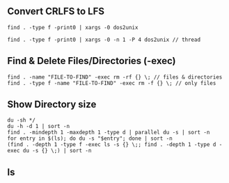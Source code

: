## Convert CRLFS to LFS 

```
find . -type f -print0 | xargs -0 dos2unix

find . -type f -print0 | xargs -0 -n 1 -P 4 dos2unix // thread
```

## Find & Delete Files/Directories (-exec)

```
find . -name "FILE-TO-FIND" -exec rm -rf {} \; // files & directories
find . -type f -name "FILE-TO-FIND" -exec rm -f {} \; // only files
```
## Show Directory size

```
du -sh */         
du -h -d 1 | sort -n
find . -mindepth 1 -maxdepth 1 -type d | parallel du -s | sort -n
for entry in $(ls); do du -s "$entry"; done | sort -n
(find . -depth 1 -type f -exec ls -s {} \;; find . -depth 1 -type d -exec du -s {} \;) | sort -n

```
## ls 
